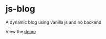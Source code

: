 # js-blog
A dynamic blog using vanilla js and no backend

View the [demo](https://moulson.github.io/js-blog/)

